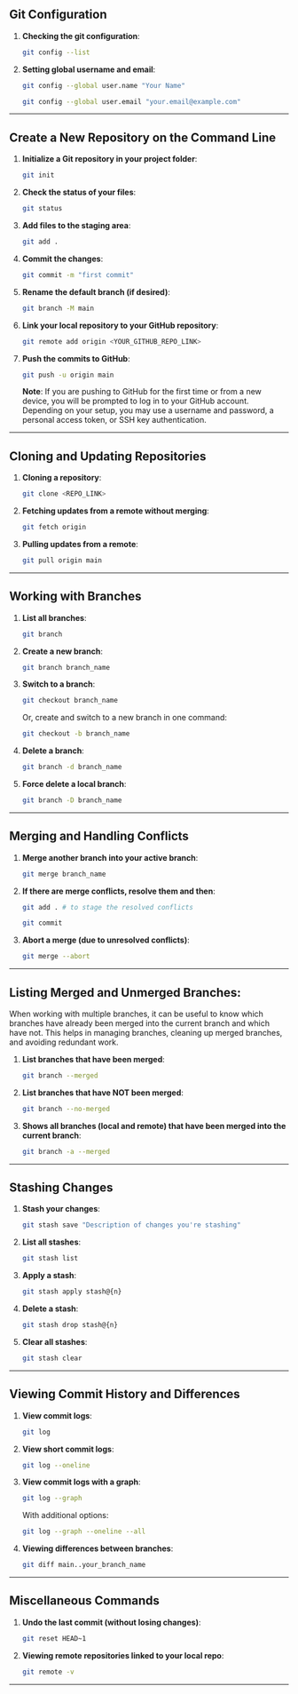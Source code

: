 ## Git Configuration

1. **Checking the git configuration**:

   ```bash
   git config --list
   ```

2. **Setting global username and email**:

   ```bash
   git config --global user.name "Your Name"
   ```

   ```bash
   git config --global user.email "your.email@example.com"
   ```

---

## Create a New Repository on the Command Line

1. **Initialize a Git repository in your project folder**:

   ```bash
   git init
   ```

2. **Check the status of your files**:

   ```bash
   git status
   ```

3. **Add files to the staging area**:

   ```bash
   git add .
   ```

4. **Commit the changes**:

   ```bash
   git commit -m "first commit"
   ```

5. **Rename the default branch (if desired)**:

   ```bash
   git branch -M main
   ```

6. **Link your local repository to your GitHub repository**:

   ```bash
   git remote add origin <YOUR_GITHUB_REPO_LINK>
   ```

7. **Push the commits to GitHub**:
   ```bash
   git push -u origin main
   ```
   **Note**: If you are pushing to GitHub for the first time or from a new device, you will be prompted to log in to your GitHub account. Depending on your setup, you may use a username and password, a personal access token, or SSH key authentication.

---

## Cloning and Updating Repositories

1. **Cloning a repository**:

   ```bash
   git clone <REPO_LINK>
   ```

2. **Fetching updates from a remote without merging**:

   ```bash
   git fetch origin
   ```

3. **Pulling updates from a remote**:
   ```bash
   git pull origin main
   ```

---

## Working with Branches

1. **List all branches**:

   ```bash
   git branch
   ```

2. **Create a new branch**:

   ```bash
   git branch branch_name
   ```

3. **Switch to a branch**:

   ```bash
   git checkout branch_name
   ```

   Or, create and switch to a new branch in one command:

   ```bash
   git checkout -b branch_name
   ```

4. **Delete a branch**:

   ```bash
   git branch -d branch_name
   ```

5. **Force delete a local branch**:
   ```bash
   git branch -D branch_name
   ```

---

## Merging and Handling Conflicts

1. **Merge another branch into your active branch**:

   ```bash
   git merge branch_name
   ```

2. **If there are merge conflicts, resolve them and then**:

   ```bash
   git add . # to stage the resolved conflicts
   ```

   ```bash
   git commit
   ```

3. **Abort a merge (due to unresolved conflicts)**:
   ```bash
   git merge --abort
   ```

---

## Listing Merged and Unmerged Branches:

When working with multiple branches, it can be useful to know which branches have already been merged into the current branch and which have not. This helps in managing branches, cleaning up merged branches, and avoiding redundant work.

1. **List branches that have been merged**:

   ```bash
   git branch --merged
   ```

2. **List branches that have NOT been merged**:

   ```bash
   git branch --no-merged
   ```

3. **Shows all branches (local and remote) that have been merged into the current branch**:

   ```bash
   git branch -a --merged
   ```

---

## Stashing Changes

1. **Stash your changes**:

   ```bash
   git stash save "Description of changes you're stashing"
   ```

2. **List all stashes**:

   ```bash
   git stash list
   ```

3. **Apply a stash**:

   ```bash
   git stash apply stash@{n}
   ```

4. **Delete a stash**:

   ```bash
   git stash drop stash@{n}
   ```

5. **Clear all stashes**:
   ```bash
   git stash clear
   ```

---

## Viewing Commit History and Differences

1. **View commit logs**:

   ```bash
   git log
   ```

2. **View short commit logs**:

   ```bash
   git log --oneline
   ```

3. **View commit logs with a graph**:

   ```bash
   git log --graph
   ```

   With additional options:

   ```bash
   git log --graph --oneline --all
   ```

4. **Viewing differences between branches**:
   ```bash
   git diff main..your_branch_name
   ```

---

## Miscellaneous Commands

1. **Undo the last commit (without losing changes)**:

   ```bash
   git reset HEAD~1
   ```

2. **Viewing remote repositories linked to your local repo**:
   ```bash
   git remote -v
   ```

---
